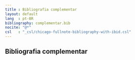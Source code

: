 ```yaml
---
title : Bibliografia complementar
layout: default
lang  : pt-BR
bibliography: complementar.bib
nocite: "@*"
csl   : "_csl/chicago-fullnote-bibliography-with-ibid.csl"
---
```


Bibliografia complementar
-------------------------

